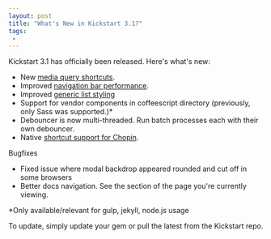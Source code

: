 ```yaml
---
layout: post
title: "What's New in Kickstart 3.1?"
tags:
 -
---
```


Kickstart 3.1 has officially been released. Here's what's new:

- New [media query shortcuts](http://getkickstart.com/docs/3.x/grid/#media-query-shortcuts).
- Improved [navigation bar performance](http://getkickstart.com/docs/3.x/ui/navigation/).
- Improved [generic list styling](http://getkickstart.com/docs/3.x/ui/typography/#lists)
- Support for vendor components in coffeescript directory (previously, only Sass was supported.)*
- Debouncer is now multi-threaded. Run batch processes each with their own debouncer.
- Native [shortcut support for Chopin](http://getkickstart.com/docs/3.x/ui/#chopin-shortcuts).

Bugfixes

- Fixed issue where modal backdrop appeared rounded and cut off in some browsers
- Better docs navigation. See the section of the page you're currently viewing.

*Only available/relevant for gulp, jekyll, node.js usage

To update, simply update your gem or pull the latest from the Kickstart repo.
